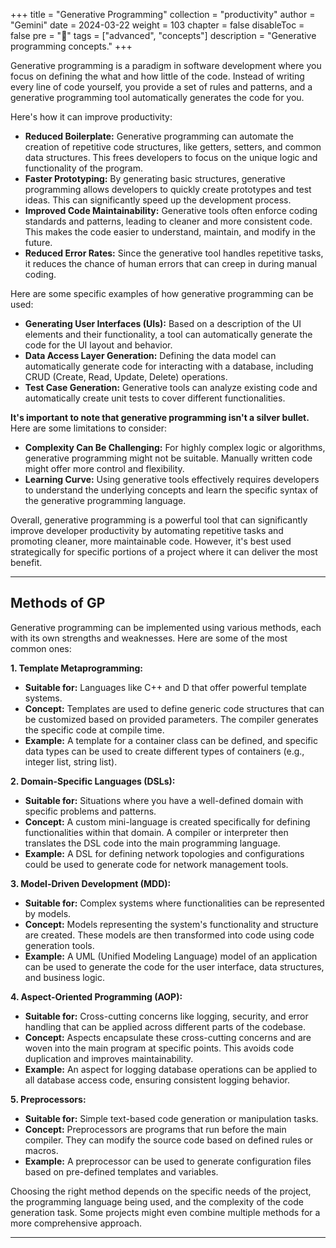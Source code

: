 +++
title = "Generative Programming"
collection = "productivity"
author = "Gemini"
date = 2024-03-22
weight = 103
chapter = false
disableToc = false
pre = "<b>📜</b>"
tags = ["advanced", "concepts"]
description = "Generative programming concepts."
+++

Generative programming is a paradigm in software development where you focus on defining the what and how little of the code.  Instead of writing every line of code yourself, you provide a set of rules and patterns, and a generative programming tool  automatically generates the code for you. 

Here's how it can improve productivity:

* **Reduced Boilerplate:**  Generative programming can automate the creation of repetitive code structures, like getters, setters, and common data structures. This frees developers to focus on the unique logic and functionality of the program.
* **Faster Prototyping:**  By generating basic structures, generative programming allows developers to quickly create prototypes and test ideas. This can significantly speed up the development process.
* **Improved Code Maintainability:**  Generative tools often enforce coding standards and patterns, leading to cleaner and more consistent code. This makes the code easier to understand, maintain, and modify in the future.
* **Reduced Error Rates:**  Since the generative tool handles repetitive tasks, it reduces the chance of human errors that can creep in during manual coding.

Here are some specific examples of how generative programming can be used:

*  **Generating User Interfaces (UIs):**  Based on a description of the UI elements and their functionality, a tool can automatically generate the code for the UI layout and behavior.
*  **Data Access Layer Generation:**  Defining the data model can automatically generate code for interacting with a database, including CRUD (Create, Read, Update, Delete) operations.
*  **Test Case Generation:**  Generative tools can analyze existing code and automatically create unit tests to cover different functionalities.

**It's important to note that generative programming isn't a silver bullet.** Here are some limitations to consider:

* **Complexity Can Be Challenging:**  For highly complex logic or algorithms, generative programming might not be suitable. Manually written code might offer more control and flexibility.
* **Learning Curve:**  Using generative tools effectively requires developers to understand the underlying concepts and learn the specific syntax of the generative programming language.

Overall, generative programming is a powerful tool that can significantly improve developer productivity by automating repetitive tasks and promoting cleaner, more maintainable code.  However, it's best used strategically for specific portions of a project where it can deliver the most benefit. 

---

## Methods of GP

Generative programming can be implemented using various methods, each with its own strengths and weaknesses. Here are some of the most common ones:

**1. Template Metaprogramming:**

* **Suitable for:** Languages like C++ and D that offer powerful template systems.
* **Concept:**  Templates are used to define generic code structures that can be customized based on provided parameters. The compiler generates the specific code at compile time.
* **Example:**  A template for a container class can be defined, and specific data types can be used to create different types of containers (e.g., integer list, string list).

**2. Domain-Specific Languages (DSLs):**

* **Suitable for:**  Situations where you have a well-defined domain with specific problems and patterns. 
* **Concept:**  A custom mini-language is created specifically for defining functionalities within that domain. A compiler or interpreter then translates the DSL code into the main programming language.
* **Example:**  A DSL for defining network topologies and configurations could be used to generate code for network management tools.

**3. Model-Driven Development (MDD):**

* **Suitable for:**  Complex systems where functionalities can be represented by models.
* **Concept:**  Models representing the system's functionality and structure are created. These models are then transformed into code using code generation tools.
* **Example:**  A UML (Unified Modeling Language) model of an application can be used to generate the code for the user interface, data structures, and business logic.

**4. Aspect-Oriented Programming (AOP):**

* **Suitable for:**  Cross-cutting concerns like logging, security, and error handling that can be applied across different parts of the codebase.
* **Concept:**  Aspects encapsulate these cross-cutting concerns and are woven into the main program at specific points. This avoids code duplication and improves maintainability.
* **Example:**  An aspect for logging database operations can be applied to all database access code, ensuring consistent logging behavior.

**5. Preprocessors:**

* **Suitable for:** Simple text-based code generation or manipulation tasks.
* **Concept:**  Preprocessors are programs that run before the main compiler. They can modify the source code based on defined rules or macros.
* **Example:**  A preprocessor can be used to generate configuration files based on pre-defined templates and variables.

Choosing the right method depends on the specific needs of the project, the programming language being used, and the complexity of the code generation task. Some projects might even combine multiple methods for a more comprehensive approach.

---